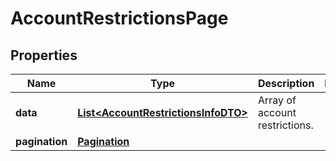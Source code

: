 

# AccountRestrictionsPage


## Properties

| Name | Type | Description | Notes |
|------------ | ------------- | ------------- | -------------|
|**data** | [**List&lt;AccountRestrictionsInfoDTO&gt;**](AccountRestrictionsInfoDTO.md) | Array of account restrictions. |  |
|**pagination** | [**Pagination**](Pagination.md) |  |  |



